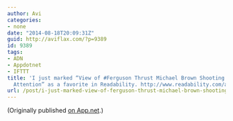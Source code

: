 ```yaml
---
author: Avi
categories:
- none
date: "2014-08-18T20:09:31Z"
guid: http://aviflax.com/?p=9389
id: 9389
tags:
- ADN
- Appdotnet
- IFTTT
title: 'I just marked “View of #Ferguson Thrust Michael Brown Shooting to National
  Attention” as a favorite in Readability. http://www.readability.com/articles/k01450cb'
url: /post/i-just-marked-view-of-ferguson-thrust-michael-brown-shooting-to-national-attention-as-a-favorite-in-readability-httpwww-readability-comarticlesk01450cb/
---
```

(Originally published [on App.net](http://alpha.app.net/aviflax/post/36952631).)